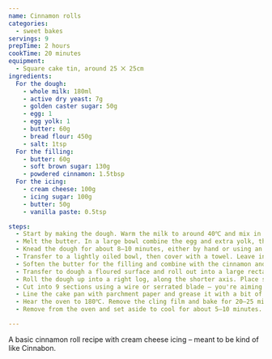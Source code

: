 ```yaml
---
name: Cinnamon rolls
categories:
  - sweet bakes
servings: 9
prepTime: 2 hours
cookTime: 20 minutes
equipment:
  - Square cake tin, around 25 ⨉ 25cm
ingredients:
  For the dough:
    - whole milk: 180ml
    - active dry yeast: 7g
    - golden caster sugar: 50g
    - egg: 1
    - egg yolk: 1
    - butter: 60g
    - bread flour: 450g
    - salt: 1tsp
  For the filling:
    - butter: 60g
    - soft brown sugar: 130g
    - powdered cinnamon: 1.5tbsp
  For the icing:
    - cream cheese: 100g
    - icing sugar: 100g
    - butter: 50g
    - vanilla paste: 0.5tsp

steps:
  - Start by making the dough. Warm the milk to around 40℃ and mix in the sugar. Sprinkle the yeast on top then stir and set aside for a couple of minutes.
  - Melt the butter. In a large bowl combine the egg and extra yolk, then add the yeast/milk mixture and the melted butter. Sir stir to combine, then add the flour and salt and bring together into a rough dough.
  - Knead the dough for about 8–10 minutes, either by hand or using an electric miser. It should form a nice soft smooth ball, which will be a bit sticky.
  - Transfer to a lightly oiled bowl, then cover with a towel. Leave in a warm place for 1 hour – 90 minutes, until doubled in size.
  - Soften the butter for the filling and combine with the cinnamon and sugar to make a spreadable paste.
  - Transfer to dough a floured surface and roll out into a large rectangle about 35 ⨉ 25cm. Spread the filling all over, leaving around 1cm around one short end of the dough rectangle.
  - Roll the dough up into a right log, along the shorter axis. Place seam-side down, then trim off then ends to form a nice regular cylinder.
  - Cut into 9 sections using a wire or serrated blade – you're aiming for clean cuts.
  - Line the cake pan with parchment paper and grease it with a bit of butter. Cover with cling film and allow to rise again for about half an hour.
  - Hear the oven to 180℃. Remove the cling film and bake for 20–25 minutes, until slightly golden brown around the edges. You're aiming to underbake them just a little bit, so that they stay soft in the middle.
  - Remove from the oven and set aside to cool for about 5–10 minutes. in the meantime, prepare the icing – cream together the ingredients until smooth anf fluffy, them spread over the rolls in the pan. Serve immediately – they'll keep for a couple of days ur up to a week in the fridge.

---
```


A basic cinnamon roll recipe with cream cheese icing – meant to be kind of like Cinnabon.
